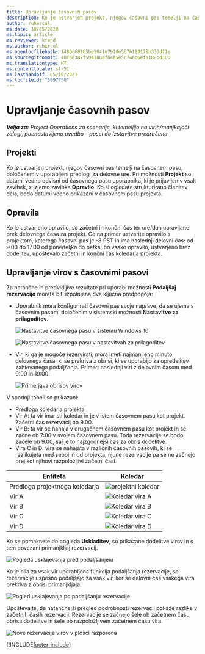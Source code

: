 ```yaml
---
title: Upravljanje časovnih pasov
description: Ko je ustvarjen projekt, njegov časovni pas temelji na časovnem pasu, določenem v uporabljeni predlogi za delovne ure.
author: ruhercul
ms.date: 10/05/2020
ms.topic: article
ms.reviewer: kfend
ms.author: ruhercul
ms.openlocfilehash: 1480d68105be1041e791de567b180178b330d71e
ms.sourcegitcommit: 40f68387f594180af64a5e5c748b6efa188bd300
ms.translationtype: HT
ms.contentlocale: sl-SI
ms.lasthandoff: 05/10/2021
ms.locfileid: "5997756"
---
```

# <a name="manage-time-zones"></a>Upravljanje časovnih pasov

_**Velja za:** Project Operations za scenarije, ki temeljijo na virih/manjkajoči zalogi, poenostavljeno uvedbo – posel do izstavitve predračuna_


## <a name="projects"></a>Projekti

Ko je ustvarjen projekt, njegov časovni pas temelji na časovnem pasu, določenem v uporabljeni predlogi za delovne ure. Pri možnosti **Projekt** so datumi vedno odvisni od časovnega pasu uporabnika, ki je prijavljen v vsak zavihek, z izjemo zavihka **Opravilo**. Ko si ogledate strukturirano členitev dela, bodo datumi vedno prikazani v časovnem pasu projekta.

## <a name="tasks"></a>Opravila

Ko je ustvarjeno opravilo, so začetni in končni čas ter ure/dan upravljane prek delovnega časa za projekt. Če na primer ustvarite opravilo s projektom, katerega časovni pas je -8 PST in ima naslednji delovni čas: od 9.00 do 17.00 od ponedeljka do petka, bo vsako opravilo, ustvarjeno brez dodelitev, upoštevalo začetni in končni čas koledarja projekta.

## <a name="manage-resources-with-time-zones"></a>Upravljanje virov s časovnimi pasovi

Za natančne in predvidljive rezultate pri uporabi možnosti **Podaljšaj rezervacijo** morata biti izpolnjena dva ključna predpogoja:  

- Uporabnik mora konfigurirati časovni pas svoje naprave, da se ujema s časovnim pasom, določenim v sistemski možnosti **Nastavitve za prilagoditev**.
 
  ![Nastavitve časovnega pasu v sistemu Windows 10](media/reconcile-assignments-03.png)

  ![Nastavitve časovnega pasu v nastavitvah za prilagoditev](media/reconcile-assignments-04.png)
 
- Vir, ki ga je mogoče rezervirati, mora imeti najmanj eno minuto delovnega časa, ki se prekriva z obrisi, ki se uporabijo za opredelitev zahtevanega podaljšanja. Primer: naslednji viri z delovnim časom med 9:00 in 19:00. 

  ![Primerjava obrisov virov](media/reconcile-assignments-05.png)

V spodnji tabeli so prikazani:

- Predloga koledarja projekta
- Vir A: ta vir ima isti koledar in je v istem časovnem pasu kot projekt. Začetni čas rezervacij bo 9.00.
- Vir B: ta vir se nahaja v drugačnem časovnem pasu kot projekt in se začne ob 7:00 v svojem časovnem pasu. Toda rezervacije se bodo začele ob 9.00, saj je to najzgodnejši čas za obris dodelitve.
- Vira C in D: vira se nahajata v različnih časovnih pasovih, ki se razlikujeta med seboj in od projekta, njune rezervacije pa se ne začnejo prej kot njihovi razpoložljivi začetni časi.

|Entiteta  |Koledar  |
|-|-|
|Predloga projektnega koledarja   | ![projektni koledar](media/reconcile-assignments-06.png) |
|Vir A  | ![Koledar vira A](media/reconcile-assignments-06.png) |
|Vir B  |  ![Koledar vira B](media/reconcile-assignments-07.png) |
|Vir C  |  ![Koledar vira C](media/reconcile-assignments-08.png) |
|Vir D  | ![Koledar vira D](media/reconcile-assignments-09.png)  |
 
Ko se pomaknete do pogleda **Uskladitev**, so prikazane dodelitve virov in s tem povezani primanjkljaj rezervacij.

![Pogleda usklajevanja pred podaljšanjem](media/reconcile-assignments-10.png)

Ko je bila za vsak vir uporabljena funkcija podaljšanja rezervacije, se rezervacije uspešno podaljšajo za vsak vir, ker se delovni čas vsakega vira prekriva z obrisi primanjkljaja.

![Pogled usklajevanja po podaljšanju rezervacije](media/reconcile-assignments-11.png) 

Upoštevajte, da natančnejši pregled podrobnosti rezervacij pokaže razlike v začetnih časih rezervacij. Rezervacije se začnejo šele ob začetnem času obrisa dodelitve in šele ob razpoložljivem začetnem času vira.

![Nove rezervacije virov v plošči razporeda](media/reconcile-assignments-12.png)


[!INCLUDE[footer-include](../includes/footer-banner.md)]